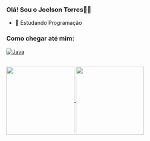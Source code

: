 ### Olá! Sou o Joelson Torres👋🍃

- 🌱 Estudando Programação

### Como chegar até mim:
[<img aling="center" alt="Java" src="https://img.shields.io/badge/LinkedIn-0077B5?style=for-the-badge&logo=linkedin&logoColor=white">](https://www.linkedin.com/in/joelson-torres//)

<br>
<a href="https://github.com/JoelsonTF">
  <img height="180cm" align="center" src="https://github-readme-stats.vercel.app/api?username=joelsonTF&count_private=true&show_icons=true&theme=github_dark&include_all_commits=true&count_private=true" />
</a>
<a href="https://github.com/JoelsonTF">
  <img height="180cm" align="center" src="https://github-readme-stats.vercel.app/api/top-langs/?username=JoelsonTF&show_icons=true&theme=github_dark&layout=compact&langs_count=6" />
</a>

<br/>
